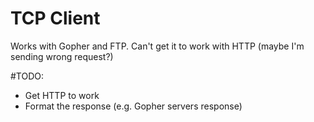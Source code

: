 # TCP Client

Works with Gopher and FTP. Can't get it to work with HTTP (maybe I'm sending wrong request?)

#TODO:

* Get HTTP to work
* Format the response (e.g. Gopher servers response)
